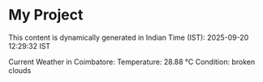 # My Project

This content is dynamically generated in Indian Time (IST): 2025-09-20 12:29:32 IST


Current Weather in Coimbatore:
Temperature: 28.88 °C
Condition: broken clouds
